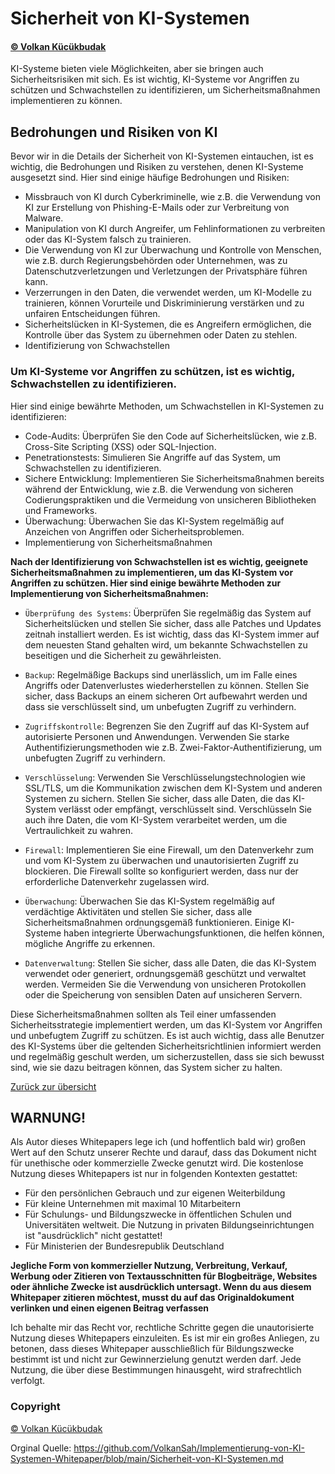 # Sicherheit von KI-Systemen
#### [© Volkan Kücükbudak](https://github.com/volkansah)
KI-Systeme bieten viele Möglichkeiten, aber sie bringen auch Sicherheitsrisiken mit sich. Es ist wichtig, KI-Systeme vor Angriffen zu schützen und Schwachstellen zu identifizieren, um Sicherheitsmaßnahmen implementieren zu können.

## Bedrohungen und Risiken von KI
Bevor wir in die Details der Sicherheit von KI-Systemen eintauchen, ist es wichtig, die Bedrohungen und Risiken zu verstehen, denen KI-Systeme ausgesetzt sind. Hier sind einige häufige Bedrohungen und Risiken:

- Missbrauch von KI durch Cyberkriminelle, wie z.B. die Verwendung von KI zur Erstellung von Phishing-E-Mails oder zur Verbreitung von Malware.
- Manipulation von KI durch Angreifer, um Fehlinformationen zu verbreiten oder das KI-System falsch zu trainieren.
- Die Verwendung von KI zur Überwachung und Kontrolle von Menschen, wie z.B. durch Regierungsbehörden oder Unternehmen, was zu Datenschutzverletzungen und Verletzungen der Privatsphäre führen kann.
- Verzerrungen in den Daten, die verwendet werden, um KI-Modelle zu trainieren, können Vorurteile und Diskriminierung verstärken und zu unfairen Entscheidungen führen.
- Sicherheitslücken in KI-Systemen, die es Angreifern ermöglichen, die Kontrolle über das System zu übernehmen oder Daten zu stehlen.
- Identifizierung von Schwachstellen

### Um KI-Systeme vor Angriffen zu schützen, ist es wichtig, Schwachstellen zu identifizieren. 

Hier sind einige bewährte Methoden, um Schwachstellen in KI-Systemen zu identifizieren:

- Code-Audits: Überprüfen Sie den Code auf Sicherheitslücken, wie z.B. Cross-Site Scripting (XSS) oder SQL-Injection.
- Penetrationstests: Simulieren Sie Angriffe auf das System, um Schwachstellen zu identifizieren.
- Sichere Entwicklung: Implementieren Sie Sicherheitsmaßnahmen bereits während der Entwicklung, wie z.B. die Verwendung von sicheren Codierungspraktiken und die Vermeidung von unsicheren Bibliotheken und Frameworks.
- Überwachung: Überwachen Sie das KI-System regelmäßig auf Anzeichen von Angriffen oder Sicherheitsproblemen.
- Implementierung von Sicherheitsmaßnahmen


**Nach der Identifizierung von Schwachstellen ist es wichtig, geeignete Sicherheitsmaßnahmen zu implementieren, um das KI-System vor Angriffen zu schützen. Hier sind einige bewährte Methoden zur Implementierung von Sicherheitsmaßnahmen:**

- `Überprüfung des Systems`: Überprüfen Sie regelmäßig das System auf Sicherheitslücken und stellen Sie sicher, dass alle Patches und Updates zeitnah installiert werden. Es ist wichtig, dass das KI-System immer auf dem neuesten Stand gehalten wird, um bekannte Schwachstellen zu beseitigen und die Sicherheit zu gewährleisten.

- `Backup`: Regelmäßige Backups sind unerlässlich, um im Falle eines Angriffs oder Datenverlustes wiederherstellen zu können. Stellen Sie sicher, dass Backups an einem sicheren Ort aufbewahrt werden und dass sie verschlüsselt sind, um unbefugten Zugriff zu verhindern.

- `Zugriffskontrolle`: Begrenzen Sie den Zugriff auf das KI-System auf autorisierte Personen und Anwendungen. Verwenden Sie starke Authentifizierungsmethoden wie z.B. Zwei-Faktor-Authentifizierung, um unbefugten Zugriff zu verhindern.

- `Verschlüsselung`: Verwenden Sie Verschlüsselungstechnologien wie SSL/TLS, um die Kommunikation zwischen dem KI-System und anderen Systemen zu sichern. Stellen Sie sicher, dass alle Daten, die das KI-System verlässt oder empfängt, verschlüsselt sind. Verschlüsseln Sie auch ihre Daten, die vom KI-System verarbeitet werden, um die Vertraulichkeit zu wahren.

- `Firewall`: Implementieren Sie eine Firewall, um den Datenverkehr zum und vom KI-System zu überwachen und unautorisierten Zugriff zu blockieren. Die Firewall sollte so konfiguriert werden, dass nur der erforderliche Datenverkehr zugelassen wird.

- `Überwachung`: Überwachen Sie das KI-System regelmäßig auf verdächtige Aktivitäten und stellen Sie sicher, dass alle Sicherheitsmaßnahmen ordnungsgemäß funktionieren. Einige KI-Systeme haben integrierte Überwachungsfunktionen, die helfen können, mögliche Angriffe zu erkennen.

- `Datenverwaltung`: Stellen Sie sicher, dass alle Daten, die das KI-System verwendet oder generiert, ordnungsgemäß geschützt und verwaltet werden. Vermeiden Sie die Verwendung von unsicheren Protokollen oder die Speicherung von sensiblen Daten auf unsicheren Servern.

Diese Sicherheitsmaßnahmen sollten als Teil einer umfassenden Sicherheitsstrategie implementiert werden, um das KI-System vor Angriffen und unbefugtem Zugriff zu schützen. Es ist auch wichtig, dass alle Benutzer des KI-Systems über die geltenden Sicherheitsrichtlinien informiert werden und regelmäßig geschult werden, um sicherzustellen, dass sie sich bewusst sind, wie sie dazu beitragen können, das System sicher zu halten.



[Zurück zur übersicht](README.md#Themen)

## WARNUNG!
Als Autor dieses Whitepapers lege ich (und hoffentlich bald wir) großen Wert auf den Schutz unserer Rechte und darauf, dass das Dokument nicht für unethische oder kommerzielle Zwecke genutzt wird. Die kostenlose Nutzung dieses Whitepapers ist nur in folgenden Kontexten gestattet:

- Für den persönlichen Gebrauch und zur eigenen Weiterbildung
- Für kleine Unternehmen mit maximal 10 Mitarbeitern
- Für Schulungs- und Bildungszwecke in öffentlichen Schulen und Universitäten weltweit. Die Nutzung in privaten Bildungseinrichtungen ist "ausdrücklich" nicht gestattet!
- Für Ministerien der Bundesrepublik Deutschland

**Jegliche Form von kommerzieller Nutzung, Verbreitung, Verkauf, Werbung oder Zitieren von Textausschnitten für Blogbeiträge, Websites oder ähnliche Zwecke ist ausdrücklich untersagt. Wenn du aus diesem Whitepaper zitieren möchtest, musst du auf das Originaldokument verlinken und einen eigenen Beitrag verfassen**

Ich behalte mir das Recht vor, rechtliche Schritte gegen die unautorisierte Nutzung dieses Whitepapers einzuleiten. Es ist mir ein großes Anliegen, zu betonen, dass dieses Whitepaper ausschließlich für Bildungszwecke bestimmt ist und nicht zur Gewinnerzielung genutzt werden darf. Jede Nutzung, die über diese Bestimmungen hinausgeht, wird strafrechtlich verfolgt.
### Copyright 
[© Volkan Kücükbudak](https://github.com/volkansah)

Orginal Quelle: https://github.com/VolkanSah/Implementierung-von-KI-Systemen-Whitepaper/blob/main/Sicherheit-von-KI-Systemen.md

